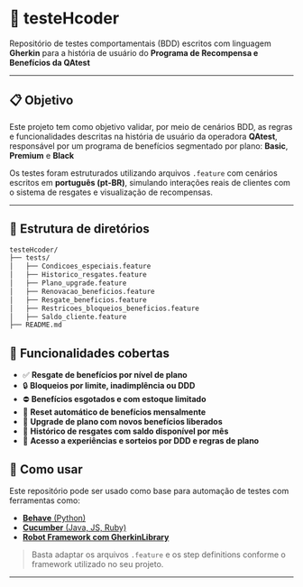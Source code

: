 # 🧪 testeHcoder

Repositório de testes comportamentais (BDD) escritos com linguagem **Gherkin** para a história de usuário do **Programa de Recompensa e Benefícios da QAtest**

---

## 📋 Objetivo

Este projeto tem como objetivo validar, por meio de cenários BDD, as regras e funcionalidades descritas na história de usuário da operadora **QAtest**, responsável por um programa de benefícios segmentado por plano: **Basic**, **Premium** e **Black**

Os testes foram estruturados utilizando arquivos `.feature` com cenários escritos em **português (pt-BR)**, simulando interações reais de clientes com o sistema de resgates e visualização de recompensas.

---

## 📁 Estrutura de diretórios

```bash
testeHcoder/
├── tests/
│   ├── Condicoes_especiais.feature
│   ├── Historico_resgates.feature
│   ├── Plano_upgrade.feature
│   ├── Renovacao_beneficios.feature
│   ├── Resgate_beneficios.feature
│   ├── Restricoes_bloqueios_beneficios.feature
│   ├── Saldo_cliente.feature
├── README.md
```

## 🧩 Funcionalidades cobertas

- ✅ **Resgate de benefícios por nível de plano**
- 🔒 **Bloqueios por limite, inadimplência ou DDD**
- ⛔ **Benefícios esgotados e com estoque limitado**
- 🔁 **Reset automático de benefícios mensalmente**
- 🔼 **Upgrade de plano com novos benefícios liberados**
- 🧾 **Histórico de resgates com saldo disponível por mês**
- 🎯 **Acesso a experiências e sorteios por DDD e regras de plano**

## 🚀 Como usar

Este repositório pode ser usado como base para automação de testes com ferramentas como:

- [**Behave** (Python)](https://behave.readthedocs.io/)
- [**Cucumber** (Java, JS, Ruby)](https://cucumber.io/)
- [**Robot Framework com GherkinLibrary**](https://robotframework.org/GherkinLibrary/)

> Basta adaptar os arquivos `.feature` e os step definitions conforme o framework utilizado no seu projeto.

---


